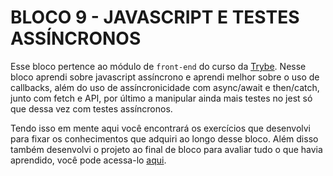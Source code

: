 # BLOCO 9 - JAVASCRIPT E TESTES ASSÍNCRONOS

Esse bloco pertence ao módulo de `front-end` do curso da [Trybe](https://www.betrybe.com/). Nesse bloco aprendi sobre javascript assíncrono e aprendi melhor sobre o uso de callbacks, além do uso de assíncronicidade com async/await e then/catch, junto com fetch e API, por último a manipular ainda mais testes no jest só que dessa vez com testes assíncronos.

Tendo isso em mente aqui você encontrará os exercí­cios que desenvolvi para fixar os conhecimentos que adquiri ao longo desse bloco. Além disso também desenvolvi o projeto ao final de bloco para avaliar tudo o que havia aprendido, você pode acessa-lo [aqui](https://github.com/tryber/sd-022-a-project-shopping-cart/pull/148).
